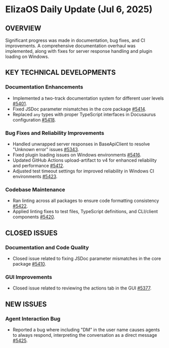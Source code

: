 # ElizaOS Daily Update (Jul 6, 2025)
## OVERVIEW
Significant progress was made in documentation, bug fixes, and CI improvements. A comprehensive documentation overhaul was implemented, along with fixes for server response handling and plugin loading on Windows.

## KEY TECHNICAL DEVELOPMENTS

### Documentation Enhancements
*   Implemented a two-track documentation system for different user levels [#5401](https://github.com/elizaos/eliza/pull/5401).
*   Fixed JSDoc parameter mismatches in the core package [#5414](https://github.com/elizaos/eliza/pull/5414).
*   Replaced `any` types with proper TypeScript interfaces in Docusaurus configuration [#5418](https://github.com/elizaos/eliza/pull/5418).

### Bug Fixes and Reliability Improvements
*   Handled unwrapped server responses in BaseApiClient to resolve "Unknown error" issues [#5343](https://github.com/elizaos/eliza/pull/5343).
*   Fixed plugin loading issues on Windows environments [#5416](https://github.com/elizaos/eliza/pull/5416).
*   Updated GitHub Actions upload-artifact to v4 for enhanced reliability and performance [#5412](https://github.com/elizaos/eliza/pull/5412).
*   Adjusted test timeout settings for improved reliability in Windows CI environments [#5423](https://github.com/elizaos/eliza/pull/5423).

### Codebase Maintenance
*   Ran linting across all packages to ensure code formatting consistency [#5422](https://github.com/elizaos/eliza/pull/5422).
*   Applied linting fixes to test files, TypeScript definitions, and CLI/client components [#5420](https://github.com/elizaos/eliza/pull/5420).

## CLOSED ISSUES

### Documentation and Code Quality
*   Closed issue related to fixing JSDoc parameter mismatches in the core package [#5410](https://github.com/elizaos/eliza/issues/5410).

### GUI Improvements
*   Closed issue related to reviewing the actions tab in the GUI [#5377](https://github.com/elizaos/eliza/issues/5377).

## NEW ISSUES

### Agent Interaction Bug
*   Reported a bug where including "DM" in the user name causes agents to always respond, interpreting the conversation as a direct message [#5425](https://github.com/elizaos/eliza/issues/5425).